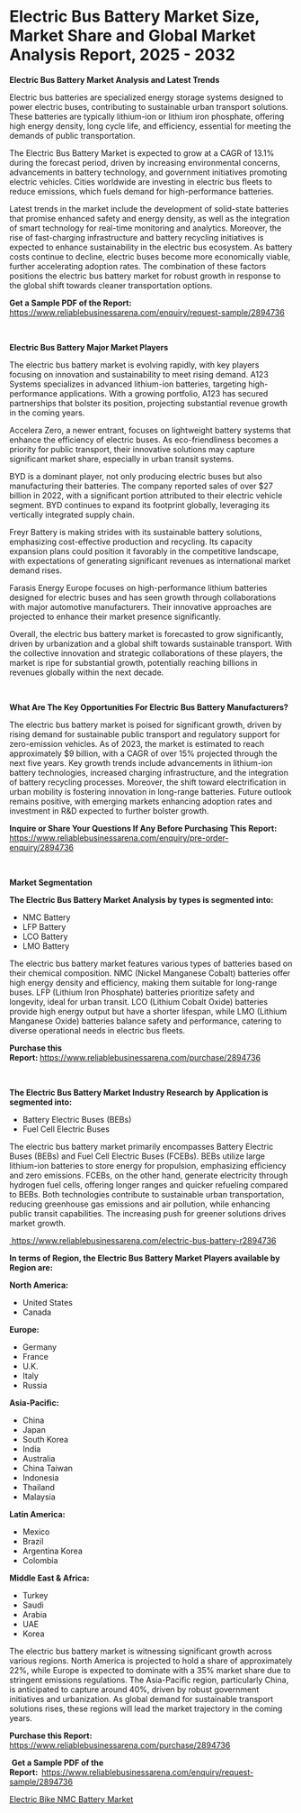 <p><h1>Electric Bus Battery Market Size, Market Share and Global Market Analysis Report, 2025 - 2032</h1></p><p><strong>Electric Bus Battery Market Analysis and Latest Trends</strong></p>
<p><p>Electric bus batteries are specialized energy storage systems designed to power electric buses, contributing to sustainable urban transport solutions. These batteries are typically lithium-ion or lithium iron phosphate, offering high energy density, long cycle life, and efficiency, essential for meeting the demands of public transportation.</p><p>The Electric Bus Battery Market is expected to grow at a CAGR of 13.1% during the forecast period, driven by increasing environmental concerns, advancements in battery technology, and government initiatives promoting electric vehicles. Cities worldwide are investing in electric bus fleets to reduce emissions, which fuels demand for high-performance batteries. </p><p>Latest trends in the market include the development of solid-state batteries that promise enhanced safety and energy density, as well as the integration of smart technology for real-time monitoring and analytics. Moreover, the rise of fast-charging infrastructure and battery recycling initiatives is expected to enhance sustainability in the electric bus ecosystem. As battery costs continue to decline, electric buses become more economically viable, further accelerating adoption rates. The combination of these factors positions the electric bus battery market for robust growth in response to the global shift towards cleaner transportation options.</p></p>
<p><strong>Get a Sample PDF of the Report:&nbsp;</strong> <a href="https://www.reliablebusinessarena.com/enquiry/request-sample/2894736?utm_campaign=3368&utm_medium=2&utm_source=Github&utm_content=ia&utm_term=15032025&utm_id=electric-bus-battery">https://www.reliablebusinessarena.com/enquiry/request-sample/2894736</a></p>
<p>&nbsp;</p>
<p><strong>Electric Bus Battery Major Market Players</strong></p>
<p><p>The electric bus battery market is evolving rapidly, with key players focusing on innovation and sustainability to meet rising demand. A123 Systems specializes in advanced lithium-ion batteries, targeting high-performance applications. With a growing portfolio, A123 has secured partnerships that bolster its position, projecting substantial revenue growth in the coming years.</p><p>Accelera Zero, a newer entrant, focuses on lightweight battery systems that enhance the efficiency of electric buses. As eco-friendliness becomes a priority for public transport, their innovative solutions may capture significant market share, especially in urban transit systems.</p><p>BYD is a dominant player, not only producing electric buses but also manufacturing their batteries. The company reported sales of over $27 billion in 2022, with a significant portion attributed to their electric vehicle segment. BYD continues to expand its footprint globally, leveraging its vertically integrated supply chain.</p><p>Freyr Battery is making strides with its sustainable battery solutions, emphasizing cost-effective production and recycling. Its capacity expansion plans could position it favorably in the competitive landscape, with expectations of generating significant revenues as international market demand rises.</p><p>Farasis Energy Europe focuses on high-performance lithium batteries designed for electric buses and has seen growth through collaborations with major automotive manufacturers. Their innovative approaches are projected to enhance their market presence significantly.</p><p>Overall, the electric bus battery market is forecasted to grow significantly, driven by urbanization and a global shift towards sustainable transport. With the collective innovation and strategic collaborations of these players, the market is ripe for substantial growth, potentially reaching billions in revenues globally within the next decade.</p></p>
<p>&nbsp;</p>
<p><strong>What Are The Key Opportunities For Electric Bus Battery Manufacturers?</strong></p>
<p><p>The electric bus battery market is poised for significant growth, driven by rising demand for sustainable public transport and regulatory support for zero-emission vehicles. As of 2023, the market is estimated to reach approximately $9 billion, with a CAGR of over 15% projected through the next five years. Key growth trends include advancements in lithium-ion battery technologies, increased charging infrastructure, and the integration of battery recycling processes. Moreover, the shift toward electrification in urban mobility is fostering innovation in long-range batteries. Future outlook remains positive, with emerging markets enhancing adoption rates and investment in R&D expected to further bolster growth.</p></p>
<p><strong>Inquire or Share Your Questions If Any Before Purchasing This Report:</strong> <a href="https://www.reliablebusinessarena.com/enquiry/pre-order-enquiry/2894736?utm_campaign=3368&utm_medium=2&utm_source=Github&utm_content=ia&utm_term=15032025&utm_id=electric-bus-battery">https://www.reliablebusinessarena.com/enquiry/pre-order-enquiry/2894736</a></p>
<p>&nbsp;</p>
<p><strong>Market Segmentation</strong></p>
<p><strong>The Electric Bus Battery Market Analysis by types is segmented into:</strong></p>
<p><ul><li>NMC Battery</li><li>LFP Battery</li><li>LCO Battery</li><li>LMO Battery</li></ul></p>
<p><p>The electric bus battery market features various types of batteries based on their chemical composition. NMC (Nickel Manganese Cobalt) batteries offer high energy density and efficiency, making them suitable for long-range buses. LFP (Lithium Iron Phosphate) batteries prioritize safety and longevity, ideal for urban transit. LCO (Lithium Cobalt Oxide) batteries provide high energy output but have a shorter lifespan, while LMO (Lithium Manganese Oxide) batteries balance safety and performance, catering to diverse operational needs in electric bus fleets.</p></p>
<p><strong>Purchase this Report:&nbsp;</strong><a href="https://www.reliablebusinessarena.com/purchase/2894736?utm_campaign=3368&utm_medium=2&utm_source=Github&utm_content=ia&utm_term=15032025&utm_id=electric-bus-battery">https://www.reliablebusinessarena.com/purchase/2894736</a></p>
<p>&nbsp;</p>
<p><strong>The Electric Bus Battery Market Industry Research by Application is segmented into:</strong></p>
<p><ul><li>Battery Electric Buses (BEBs)</li><li>Fuel Cell Electric Buses</li></ul></p>
<p><p>The electric bus battery market primarily encompasses Battery Electric Buses (BEBs) and Fuel Cell Electric Buses (FCEBs). BEBs utilize large lithium-ion batteries to store energy for propulsion, emphasizing efficiency and zero emissions. FCEBs, on the other hand, generate electricity through hydrogen fuel cells, offering longer ranges and quicker refueling compared to BEBs. Both technologies contribute to sustainable urban transportation, reducing greenhouse gas emissions and air pollution, while enhancing public transit capabilities. The increasing push for greener solutions drives market growth.</p></p>
<p><a href="https://www.reliablebusinessarena.com/electric-bus-battery-r2894736?utm_campaign=3368&utm_medium=2&utm_source=Github&utm_content=ia&utm_term=15032025&utm_id=electric-bus-battery">&nbsp;https://www.reliablebusinessarena.com/electric-bus-battery-r2894736</a></p>
<p><strong>In terms of Region, the Electric Bus Battery Market Players available by Region are:</strong></p>
<p>
    <p> <strong> North America: </strong>
        <ul>
            <li>United States</li>
            <li>Canada</li>
        </ul>
        </p> 
    <p> <strong> Europe: </strong>
        <ul>
            <li>Germany</li>
            <li>France</li>
            <li>U.K.</li>
            <li>Italy</li>
            <li>Russia</li>
        </ul>
        </p> 
    <p> <strong> Asia-Pacific: </strong>
        <ul>
            <li>China</li>
            <li>Japan</li>
            <li>South Korea</li>
            <li>India</li>
            <li>Australia</li>
            <li>China Taiwan</li>
            <li>Indonesia</li>
            <li>Thailand</li>
            <li>Malaysia</li>
        </ul>
        </p> 
    <p> <strong> Latin America: </strong>
        <ul>
            <li>Mexico</li>
            <li>Brazil</li>
            <li>Argentina Korea</li>
            <li>Colombia</li>
        </ul>
        </p> 
    <p> <strong> Middle East & Africa: </strong>
        <ul>
            <li>Turkey</li>
            <li>Saudi</li>
            <li>Arabia</li>
            <li>UAE</li>
            <li>Korea</li>
        </ul>
    </p>
    </p>
<p><p>The electric bus battery market is witnessing significant growth across various regions. North America is projected to hold a share of approximately 22%, while Europe is expected to dominate with a 35% market share due to stringent emissions regulations. The Asia-Pacific region, particularly China, is anticipated to capture around 40%, driven by robust government initiatives and urbanization. As global demand for sustainable transport solutions rises, these regions will lead the market trajectory in the coming years.</p></p>
<p><strong>Purchase this Report: </strong><a href="https://www.reliablebusinessarena.com/purchase/2894736?utm_campaign=3368&utm_medium=2&utm_source=Github&utm_content=ia&utm_term=15032025&utm_id=electric-bus-battery">https://www.reliablebusinessarena.com/purchase/2894736</a></p>
<p>&nbsp;<strong>Get a Sample PDF of the Report:&nbsp;&nbsp;</strong><a href="https://www.reliablebusinessarena.com/enquiry/request-sample/2894736?utm_campaign=3368&utm_medium=2&utm_source=Github&utm_content=ia&utm_term=15032025&utm_id=electric-bus-battery">https://www.reliablebusinessarena.com/enquiry/request-sample/2894736</a></p>
<p><strong></strong></p>
<p><p><a href="https://github.com/leopardmicheal7019/Market-Research-Report-List-1/blob/main/electric-bike-nmc-battery-market.md?utm_campaign=3368&utm_medium=2&utm_source=Github&utm_content=ia&utm_term=15032025&utm_id=electric-bus-battery">Electric Bike NMC Battery Market</a></p></p>